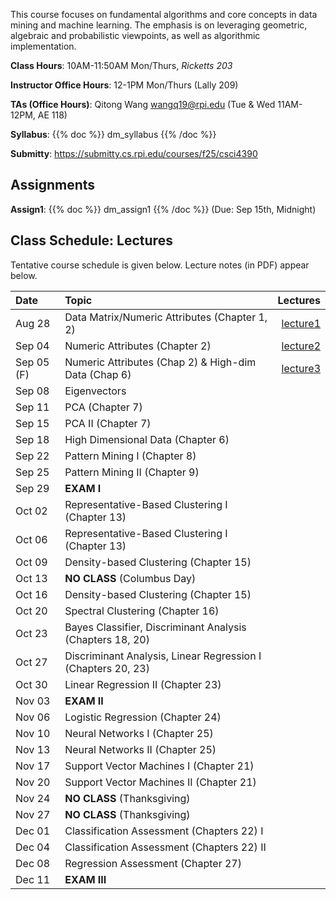 <!--
.. title: CSCI4390-6390 Data Mining
.. slug: datamining
.. date: 2025-08-13 09:00:31 UTC-04:00
.. tags:
.. category:
.. link:
.. description:
.. has_math: True
.. type: text
-->

This course focuses on fundamental algorithms and core concepts in data
mining and machine learning. The emphasis is on leveraging geometric,
algebraic and probabilistic viewpoints, as well as algorithmic implementation.

**Class Hours**: 10AM-11:50AM Mon/Thurs, _Ricketts 203_

**Instructor Office Hours**: 12-1PM Mon/Thurs (Lally 209)

**TAs (Office Hours)**: Qitong Wang <wangq19@rpi.edu> (Tue & Wed 11AM-12PM, AE 118)

**Syllabus**: {{% doc %}} dm_syllabus {{% /doc %}}

**Submitty**: <https://submitty.cs.rpi.edu/courses/f25/csci4390>

## Assignments

**Assign1**: {{% doc %}} dm_assign1 {{% /doc %}} (Due: Sep 15th, Midnight)

## Class Schedule: Lectures

Tentative course schedule is given below. Lecture notes (in PDF) appear
below.

| Date       | Topic                                                        |                                                               Lectures |
| :--------- | :----------------------------------------------------------- | ---------------------------------------------------------------------: |
| Aug 28     | Data Matrix/Numeric Attributes (Chapter 1, 2)                | [lecture1](http://www.cs.rpi.edu/~zaki/DMCOURSE/lectures/lecture1.pdf) |
| Sep 04     | Numeric Attributes (Chapter 2)                               | [lecture2](http://www.cs.rpi.edu/~zaki/DMCOURSE/lectures/lecture2.pdf) |
| Sep 05 (F) | Numeric Attributes (Chap 2) & High-dim Data (Chap 6)         | [lecture3](http://www.cs.rpi.edu/~zaki/DMCOURSE/lectures/lecture3.pdf) |
| Sep 08     | Eigenvectors                                                 |                                                                        |
| Sep 11     | PCA (Chapter 7)                                              |                                                                        |
| Sep 15     | PCA II (Chapter 7)                                           |                                                                        |
| Sep 18     | High Dimensional Data (Chapter 6)                            |                                                                        |
| Sep 22     | Pattern Mining I (Chapter 8)                                 |                                                                        |
| Sep 25     | Pattern Mining II (Chapter 9)                                |                                                                        |
| Sep 29     | **EXAM I**                                                   |                                                                        |
| Oct 02     | Representative-Based Clustering I (Chapter 13)               |                                                                        |
| Oct 06     | Representative-Based Clustering I (Chapter 13)               |                                                                        |
| Oct 09     | Density-based Clustering (Chapter 15)                        |                                                                        |
| Oct 13     | **NO CLASS** (Columbus Day)                                  |                                                                        |
| Oct 16     | Density-based Clustering (Chapter 15)                        |                                                                        |
| Oct 20     | Spectral Clustering (Chapter 16)                             |                                                                        |
| Oct 23     | Bayes Classifier, Discriminant Analysis (Chapters 18, 20)    |                                                                        |
| Oct 27     | Discriminant Analysis, Linear Regression I (Chapters 20, 23) |                                                                        |
| Oct 30     | Linear Regression II (Chapter 23)                            |                                                                        |
| Nov 03     | **EXAM II**                                                  |                                                                        |
| Nov 06     | Logistic Regression (Chapter 24)                             |                                                                        |
| Nov 10     | Neural Networks I (Chapter 25)                               |                                                                        |
| Nov 13     | Neural Networks II (Chapter 25)                              |                                                                        |
| Nov 17     | Support Vector Machines I (Chapter 21)                       |                                                                        |
| Nov 20     | Support Vector Machines II (Chapter 21)                      |                                                                        |
| Nov 24     | **NO CLASS** (Thanksgiving)                                  |                                                                        |
| Nov 27     | **NO CLASS** (Thanksgiving)                                  |                                                                        |
| Dec 01     | Classification Assessment (Chapters 22) I                    |                                                                        |
| Dec 04     | Classification Assessment (Chapters 22) II                   |                                                                        |
| Dec 08     | Regression Assessment (Chapter 27)                           |                                                                        |
| Dec 11     | **EXAM III**                                                 |                                                                        |
